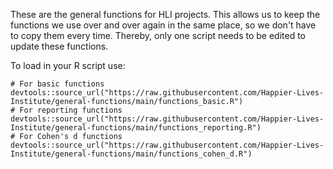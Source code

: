 These are the general functions for HLI projects. This allows us to keep the functions we use over and over again in the same place, so we don't have to copy them every time. Thereby, only one script needs to be edited to update these functions.

To load in your R script use:
```{r}
# For basic functions
devtools::source_url("https://raw.githubusercontent.com/Happier-Lives-Institute/general-functions/main/functions_basic.R")
# For reporting functions
devtools::source_url("https://raw.githubusercontent.com/Happier-Lives-Institute/general-functions/main/functions_reporting.R")
# For Cohen's d functions
devtools::source_url("https://raw.githubusercontent.com/Happier-Lives-Institute/general-functions/main/functions_cohen_d.R")
```